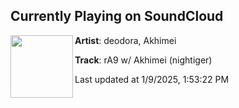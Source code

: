 ## Currently Playing on SoundCloud

[<img align="left" width="100" src="https://i1.sndcdn.com/artworks-IEXlf9O4nxD7J7V6-1aSllg-t500x500.jpg">](https://soundcloud.com/deodor/ra9)

**Artist**: deodora, Akhimei 

**Track**: rA9 w/ Akhimei (nightiger)

Last updated at 1/9/2025, 1:53:22 PM
